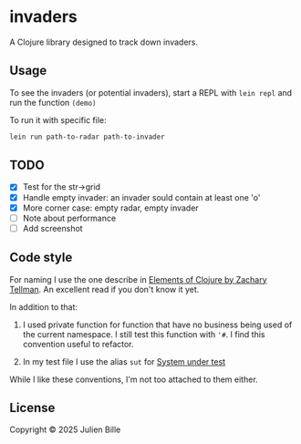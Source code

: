 # invaders

A Clojure library designed to track down invaders.

## Usage

To see the invaders (or potential invaders), start a REPL with `lein repl` and run the function `(demo)`

To run it with specific file:
```bash
lein run path-to-radar path-to-invader
```

## TODO
- [x] Test for the str->grid
- [x] Handle empty invader: an invader sould contain at least one 'o'
- [x] More corner case: empty radar, empty invader
- [ ] Note about performance
- [ ] Add screenshot

## Code style

For naming I use the one describe in [Elements of Clojure by Zachary Tellman](https://elementsofclojure.com/). An excellent read if you don't know it yet.

In addition to that:

1. I used private function for function that have no business being used of the current namespace. I still test this function with `'#`. I find this convention useful to refactor.

2. In my test file I use the alias `sut` for [System under test](https://en.wikipedia.org/wiki/System_under_test)

While I like these conventions, I'm not too attached to them either.

## License

Copyright © 2025 Julien Bille
